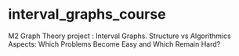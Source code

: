 # interval_graphs_course
M2 Graph Theory project : Interval Graphs. Structure vs Algorithmics Aspects: Which Problems Become Easy and Which Remain Hard?
